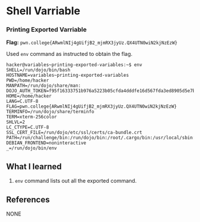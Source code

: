 # Shell Varriable 

### Printing Exported Varriable 

**Flag:** `pwn.college{ARwmlNIj4gUifjB2_mjmRX3jyUz.QX4UTN0wiN2kjNzEzW}`

Used `env` command as instructed to obtain the flag.

```
hacker@variables~printing-exported-variables:~$ env
SHELL=/run/dojo/bin/bash
HOSTNAME=variables~printing-exported-variables
PWD=/home/hacker
MANPATH=/run/dojo/share/man:
DOJO_AUTH_TOKEN=f95f16333751b976a5223b05cfda4dddfe16d567fda3ed8905d5e7b2dc73279b
HOME=/home/hacker
LANG=C.UTF-8
FLAG=pwn.college{ARwmlNIj4gUifjB2_mjmRX3jyUz.QX4UTN0wiN2kjNzEzW}
TERMINFO=/run/dojo/share/terminfo
TERM=xterm-256color
SHLVL=2
LC_CTYPE=C.UTF-8
SSL_CERT_FILE=/run/dojo/etc/ssl/certs/ca-bundle.crt
PATH=/run/challenge/bin:/run/dojo/bin:/root/.cargo/bin:/usr/local/sbin:/usr/local/bin:/usr/sbin:/usr/bin:/sbin:/bin
DEBIAN_FRONTEND=noninteractive
_=/run/dojo/bin/env
```

## What I learned

1. `env` command lists out all the exported command.

## References

NONE
